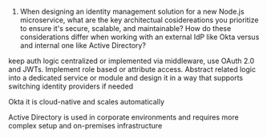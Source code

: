 1. When designing an identity management solution for a new Node.js microservice, what are the key architectual cosidereations you prioritize to ensure it's secure, scalable, and maintainable? How do these considerations differ when working with an external IdP like Okta versus and internal one like Active Directory?

keep auth logic centralized or implemented via middleware, use OAuth 2.0 and JWTs. Implement role based or attribute access. Abstract related logic into a dedicated service or module and design it in a way that supports switching identity providers if needed

Okta it is cloud-native and scales automatically

Active Directory is used in corporate environments and requires more complex setup and on-premises infrastructure